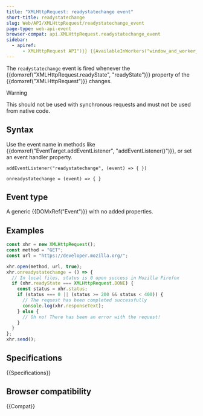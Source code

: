 ```yaml
---
title: "XMLHttpRequest: readystatechange event"
short-title: readystatechange
slug: Web/API/XMLHttpRequest/readystatechange_event
page-type: web-api-event
browser-compat: api.XMLHttpRequest.readystatechange_event
sidebar:
  - apiref:
      - XMLHttpRequest API")}} {{AvailableInWorkers("window_and_worker_except_service
---
```


The `readystatechange` event is fired whenever the {{domxref("XMLHttpRequest.readyState", "readyState")}} property of the {{domxref("XMLHttpRequest")}} changes.

> [!WARNING]
> This should not be used with synchronous requests and must
> not be used from native code.

## Syntax

Use the event name in methods like {{domxref("EventTarget.addEventListener", "addEventListener()")}}, or set an event handler property.

```js-nolint
addEventListener("readystatechange", (event) => { })

onreadystatechange = (event) => { }
```

## Event type

A generic {{DOMxRef("Event")}} with no added properties.

## Examples

```js
const xhr = new XMLHttpRequest();
const method = "GET";
const url = "https://developer.mozilla.org/";

xhr.open(method, url, true);
xhr.onreadystatechange = () => {
  // In local files, status is 0 upon success in Mozilla Firefox
  if (xhr.readyState === XMLHttpRequest.DONE) {
    const status = xhr.status;
    if (status === 0 || (status >= 200 && status < 400)) {
      // The request has been completed successfully
      console.log(xhr.responseText);
    } else {
      // Oh no! There has been an error with the request!
    }
  }
};
xhr.send();
```

## Specifications

{{Specifications}}

## Browser compatibility

{{Compat}}
